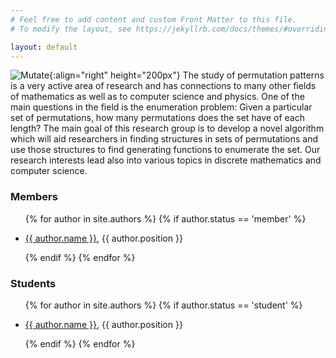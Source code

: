```yaml
---
# Feel free to add content and custom Front Matter to this file.
# To modify the layout, see https://jekyllrb.com/docs/themes/#overriding-theme-defaults

layout: default
---
```


![Mutate]({{site.baseurl}}/assets/img/mutation.png){:align="right" height="200px"}
The study of permutation patterns is a very active area of research and has
connections to many other fields of mathematics as well as to computer science
and physics. One of the main questions in the field is the enumeration problem:
Given a particular set of permutations, how many permutations does the set have
of each length? The main goal of this research group is to develop a novel
algorithm which will aid researchers in finding structures in sets of
permutations and use those structures to find generating functions to enumerate
the set. Our research interests lead also into various topics in discrete
mathematics and computer science.

### Members
<ul>
  {% for author in site.authors %}
  {% if author.status == 'member' %}
    <li>
      <p><a href="{{ author.url }}">{{ author.name }}</a>,  {{ author.position }}</p>
    </li>
    {% endif %}
  {% endfor %}
</ul>

### Students
<ul>
  {% for author in site.authors %}
  {% if author.status == 'student' %}
    <li>
      <p><a href="{{ author.url }}">{{ author.name }}</a>,  {{ author.position }}</p>
    </li>
    {% endif %}
  {% endfor %}
</ul>